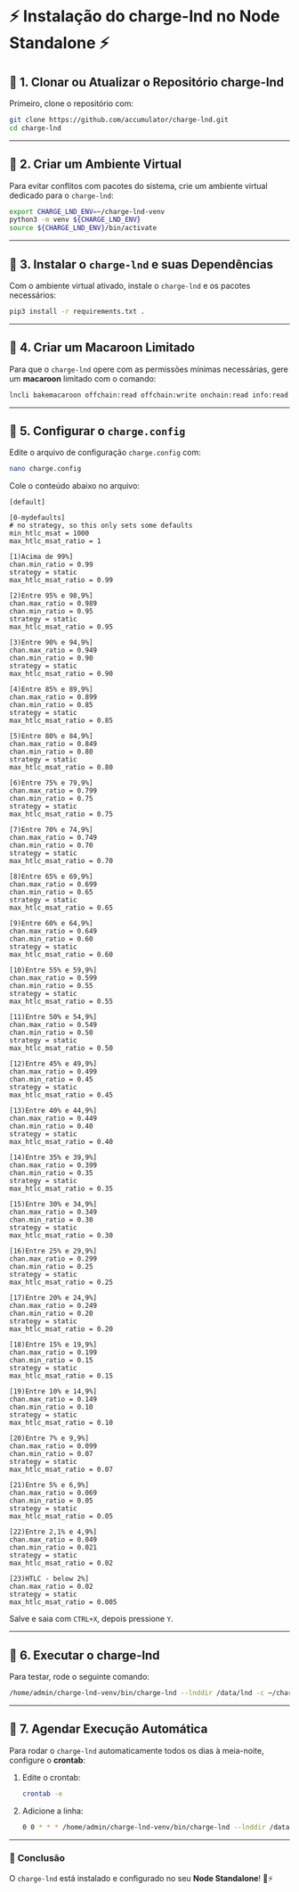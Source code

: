# ⚡ **Instalação do charge-lnd no Node Standalone** ⚡

## 🔹 **1. Clonar ou Atualizar o Repositório charge-lnd**
Primeiro, clone o repositório com:

```bash
git clone https://github.com/accumulator/charge-lnd.git
cd charge-lnd
```

---

## 🔹 **2. Criar um Ambiente Virtual**
Para evitar conflitos com pacotes do sistema, crie um ambiente virtual dedicado para o `charge-lnd`:

```bash
export CHARGE_LND_ENV=~/charge-lnd-venv
python3 -m venv ${CHARGE_LND_ENV}
source ${CHARGE_LND_ENV}/bin/activate
```

---

## 🔹 **3. Instalar o `charge-lnd` e suas Dependências**
Com o ambiente virtual ativado, instale o `charge-lnd` e os pacotes necessários:

```bash
pip3 install -r requirements.txt .
```

---

## 🔹 **4. Criar um Macaroon Limitado**
Para que o `charge-lnd` opere com as permissões mínimas necessárias, gere um **macaroon** limitado com o comando:

```bash
lncli bakemacaroon offchain:read offchain:write onchain:read info:read --save_to=~/.lnd/data/chain/bitcoin/mainnet/charge-lnd.macaroon
```

---

## 🔹 **5. Configurar o `charge.config`**
Edite o arquivo de configuração `charge.config` com:

```bash
nano charge.config
```

Cole o conteúdo abaixo no arquivo:

```plaintext
[default]

[0-mydefaults]
# no strategy, so this only sets some defaults
min_htlc_msat = 1000
max_htlc_msat_ratio = 1

[1)Acima de 99%]
chan.min_ratio = 0.99
strategy = static
max_htlc_msat_ratio = 0.99

[2)Entre 95% e 98,9%]
chan.max_ratio = 0.989
chan.min_ratio = 0.95
strategy = static
max_htlc_msat_ratio = 0.95

[3)Entre 90% e 94,9%]
chan.max_ratio = 0.949
chan.min_ratio = 0.90
strategy = static
max_htlc_msat_ratio = 0.90

[4)Entre 85% e 89,9%]
chan.max_ratio = 0.899
chan.min_ratio = 0.85
strategy = static
max_htlc_msat_ratio = 0.85

[5)Entre 80% e 84,9%]
chan.max_ratio = 0.849
chan.min_ratio = 0.80
strategy = static
max_htlc_msat_ratio = 0.80

[6)Entre 75% e 79,9%]
chan.max_ratio = 0.799
chan.min_ratio = 0.75
strategy = static
max_htlc_msat_ratio = 0.75

[7)Entre 70% e 74,9%]
chan.max_ratio = 0.749
chan.min_ratio = 0.70
strategy = static
max_htlc_msat_ratio = 0.70

[8)Entre 65% e 69,9%]
chan.max_ratio = 0.699
chan.min_ratio = 0.65
strategy = static
max_htlc_msat_ratio = 0.65

[9)Entre 60% e 64,9%]
chan.max_ratio = 0.649
chan.min_ratio = 0.60
strategy = static
max_htlc_msat_ratio = 0.60

[10)Entre 55% e 59,9%]
chan.max_ratio = 0.599
chan.min_ratio = 0.55
strategy = static
max_htlc_msat_ratio = 0.55

[11)Entre 50% e 54,9%]
chan.max_ratio = 0.549
chan.min_ratio = 0.50
strategy = static
max_htlc_msat_ratio = 0.50

[12)Entre 45% e 49,9%]
chan.max_ratio = 0.499
chan.min_ratio = 0.45
strategy = static
max_htlc_msat_ratio = 0.45

[13)Entre 40% e 44,9%]
chan.max_ratio = 0.449
chan.min_ratio = 0.40
strategy = static
max_htlc_msat_ratio = 0.40

[14)Entre 35% e 39,9%]
chan.max_ratio = 0.399
chan.min_ratio = 0.35
strategy = static
max_htlc_msat_ratio = 0.35

[15)Entre 30% e 34,9%]
chan.max_ratio = 0.349
chan.min_ratio = 0.30
strategy = static
max_htlc_msat_ratio = 0.30

[16)Entre 25% e 29,9%]
chan.max_ratio = 0.299
chan.min_ratio = 0.25
strategy = static
max_htlc_msat_ratio = 0.25

[17)Entre 20% e 24,9%]
chan.max_ratio = 0.249
chan.min_ratio = 0.20
strategy = static
max_htlc_msat_ratio = 0.20

[18)Entre 15% e 19,9%]
chan.max_ratio = 0.199
chan.min_ratio = 0.15
strategy = static
max_htlc_msat_ratio = 0.15

[19)Entre 10% e 14,9%]
chan.max_ratio = 0.149
chan.min_ratio = 0.10
strategy = static
max_htlc_msat_ratio = 0.10

[20)Entre 7% e 9,9%]
chan.max_ratio = 0.099
chan.min_ratio = 0.07
strategy = static
max_htlc_msat_ratio = 0.07

[21)Entre 5% e 6,9%]
chan.max_ratio = 0.069
chan.min_ratio = 0.05
strategy = static
max_htlc_msat_ratio = 0.05

[22)Entre 2,1% e 4,9%]
chan.max_ratio = 0.049
chan.min_ratio = 0.021
strategy = static
max_htlc_msat_ratio = 0.02

[23)HTLC - below 2%]
chan.max_ratio = 0.02
strategy = static
max_htlc_msat_ratio = 0.005
```

Salve e saia com `CTRL+X`, depois pressione `Y`.

---

## 🔹 **6. Executar o charge-lnd**
Para testar, rode o seguinte comando:

```bash
/home/admin/charge-lnd-venv/bin/charge-lnd --lnddir /data/lnd -c ~/charge-lnd/charge.config --dry-run
```

---

## 🔹 **7. Agendar Execução Automática**
Para rodar o `charge-lnd` automaticamente todos os dias à meia-noite, configure o **crontab**:

1. Edite o crontab:
   ```bash
   crontab -e
   ```

2. Adicione a linha:
   ```bash
   0 0 * * * /home/admin/charge-lnd-venv/bin/charge-lnd --lnddir /data/lnd -c /home/admin/charge-lnd/charge.config >> ~/charge-lnd/charge-lnd.log 2>&1
   ```

---

### 🎯 **Conclusão**
O `charge-lnd` está instalado e configurado no seu **Node Standalone**! 🚀⚡  